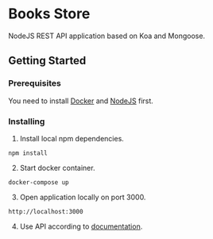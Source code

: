 # Books Store
NodeJS REST API application based on Koa and Mongoose.

## Getting Started
### Prerequisites
You need to install [Docker](https://www.docker.com/) and [NodeJS](https://nodejs.org/en/) first.

### Installing
1. Install local npm dependencies.
```
npm install
```

2. Start docker container.
```
docker-compose up
```

3. Open application locally on port 3000.
```
http://localhost:3000
```
4. Use API according to [documentation](https://mindtwisted.github.io/koa-books-store-api/apidoc/).
